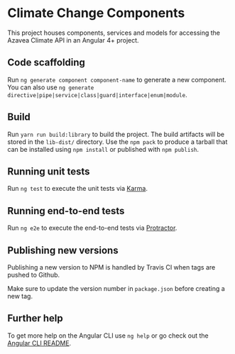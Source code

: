 # Climate Change Components

This project houses components, services and models for accessing the Azavea Climate API in an Angular 4+ project.

## Code scaffolding

Run `ng generate component component-name` to generate a new component. You can also use `ng generate directive|pipe|service|class|guard|interface|enum|module`.

## Build

Run `yarn run build:library` to build the project. The build artifacts will be stored in the `lib-dist/` directory. Use the `npm pack` to produce a tarball that can be installed using `npm install` or published with `npm publish`.

## Running unit tests

Run `ng test` to execute the unit tests via [Karma](https://karma-runner.github.io).

## Running end-to-end tests

Run `ng e2e` to execute the end-to-end tests via [Protractor](http://www.protractortest.org/).

## Publishing new versions

Publishing a new version to NPM is handled by Travis CI when tags are pushed to Github.

Make sure to update the version number in `package.json` before creating a new tag.

## Further help

To get more help on the Angular CLI use `ng help` or go check out the [Angular CLI README](https://github.com/angular/angular-cli/blob/master/README.md).
